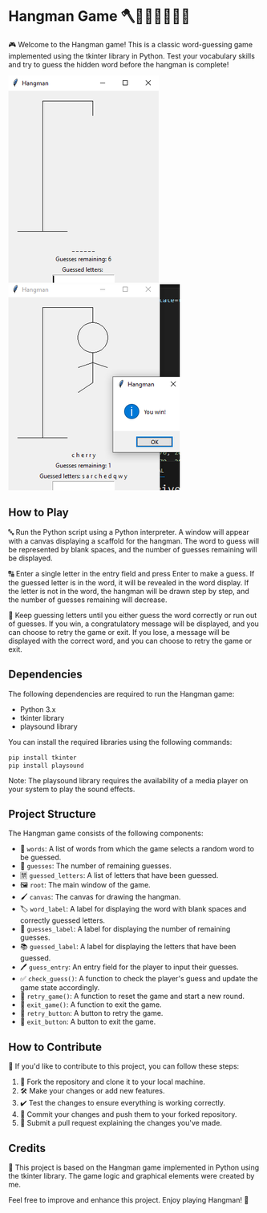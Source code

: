# Hangman Game 🪓👤👤👤👤👤👤

🎮 Welcome to the Hangman game! This is a classic word-guessing game implemented using the tkinter library in Python. Test your vocabulary skills and try to guess the hidden word before the hangman is complete! 

![Hangman Screenshot 1](1.png)
![Hangman Screenshot 2](2.png)

## How to Play

🔤 Run the Python script using a Python interpreter. A window will appear with a canvas displaying a scaffold for the hangman. The word to guess will be represented by blank spaces, and the number of guesses remaining will be displayed.

🔠 Enter a single letter in the entry field and press Enter to make a guess. If the guessed letter is in the word, it will be revealed in the word display. If the letter is not in the word, the hangman will be drawn step by step, and the number of guesses remaining will decrease.

🔄 Keep guessing letters until you either guess the word correctly or run out of guesses. If you win, a congratulatory message will be displayed, and you can choose to retry the game or exit. If you lose, a message will be displayed with the correct word, and you can choose to retry the game or exit.

## Dependencies

The following dependencies are required to run the Hangman game:

- Python 3.x
- tkinter library
- playsound library

You can install the required libraries using the following commands:

```
pip install tkinter
pip install playsound
```

Note: The playsound library requires the availability of a media player on your system to play the sound effects.

## Project Structure

The Hangman game consists of the following components:

- 📝 `words`: A list of words from which the game selects a random word to be guessed.
- 🔢 `guesses`: The number of remaining guesses.
- 🈲 `guessed_letters`: A list of letters that have been guessed.
- 🖼️ `root`: The main window of the game.
- 🖌️ `canvas`: The canvas for drawing the hangman.
- 🏷️ `word_label`: A label for displaying the word with blank spaces and correctly guessed letters.
- 🎯 `guesses_label`: A label for displaying the number of remaining guesses.
- 📚 `guessed_label`: A label for displaying the letters that have been guessed.
- 🖊️ `guess_entry`: An entry field for the player to input their guesses.
- ✅ `check_guess()`: A function to check the player's guess and update the game state accordingly.
- 🔁 `retry_game()`: A function to reset the game and start a new round.
- 🛑 `exit_game()`: A function to exit the game.
- 🔁 `retry_button`: A button to retry the game.
- 🛑 `exit_button`: A button to exit the game.

## How to Contribute

🎁 If you'd like to contribute to this project, you can follow these steps:

1. 🍴 Fork the repository and clone it to your local machine.
2. 🛠️ Make your changes or add new features.
3. ✔️ Test the changes to ensure everything is working correctly.
4. 📝 Commit your changes and push them to your forked repository.
5. 🔄 Submit a pull request explaining the changes you've made.

## Credits

🙌 This project is based on the Hangman game implemented in Python using the tkinter library. The game logic and graphical elements were created by me.

Feel free to improve and enhance this project. Enjoy playing Hangman! 🎉
